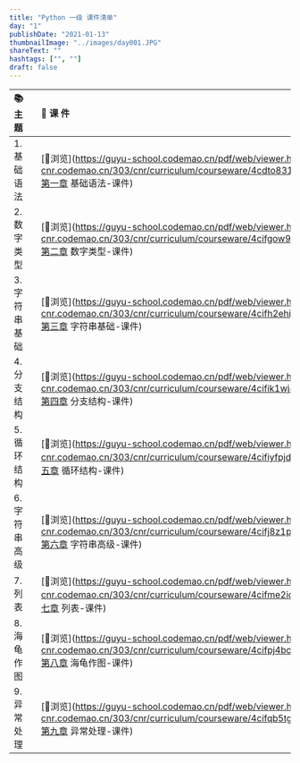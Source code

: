 ```yaml
---
title: "Python 一级 课件清单"
day: "1"
publishDate: "2021-01-13"
thumbnailImage: "../images/day001.JPG"
shareText: ""
hashtags: ["", ""]
draft: false
---
```



| 📚 主 题       |      | 📰 课 件                                                      |
| :------------ | :--- | :----------------------------------------------------------- |
| 1. 基础语法   |      | [🍳浏览](https://guyu-school.codemao.cn/pdf/web/viewer.html?file=https://cdn-cnr.codemao.cn/303/cnr/curriculum/courseware/4cdto831hv80jfxac0&fileName=第一章 基础语法-课件) |
| 2. 数字类型   |      | [🍳浏览](https://guyu-school.codemao.cn/pdf/web/viewer.html?file=https://cdn-cnr.codemao.cn/303/cnr/curriculum/courseware/4cifgow9r8npcidrzd&fileName=第二章 数字类型-课件) |
| 3. 字符串基础 |      | [🍳浏览](https://guyu-school.codemao.cn/pdf/web/viewer.html?file=https://cdn-cnr.codemao.cn/303/cnr/curriculum/courseware/4cifh2ehiji1ouwcfc&fileName=第三章 字符串基础-课件) |
| 4. 分支结构   |      | [🍳浏览](https://guyu-school.codemao.cn/pdf/web/viewer.html?file=https://cdn-cnr.codemao.cn/303/cnr/curriculum/courseware/4cifik1wj4u9pcn57q&fileName=第四章 分支结构-课件) |
| 5. 循环结构   |      | [🍳浏览](https://guyu-school.codemao.cn/pdf/web/viewer.html?file=https://cdn-cnr.codemao.cn/303/cnr/curriculum/courseware/4cifiyfpjdpqi08l9a&fileName=第五章 循环结构-课件) |
| 6. 字符串高级 |      | [🍳浏览](https://guyu-school.codemao.cn/pdf/web/viewer.html?file=https://cdn-cnr.codemao.cn/303/cnr/curriculum/courseware/4cifj8z1pjoaoc4ua4&fileName=第六章 字符串高级-课件) |
| 7. 列表       |      | [🍳浏览](https://guyu-school.codemao.cn/pdf/web/viewer.html?file=https://cdn-cnr.codemao.cn/303/cnr/curriculum/courseware/4cifme2icfialyb3to&fileName=第七章 列表-课件) |
| 8. 海龟作图   |      | [🍳浏览](https://guyu-school.codemao.cn/pdf/web/viewer.html?file=https://cdn-cnr.codemao.cn/303/cnr/curriculum/courseware/4cifpj4bc1g589ej9y&fileName=第八章 海龟作图-课件) |
| 9. 异常处理   |      | [🍳浏览](https://guyu-school.codemao.cn/pdf/web/viewer.html?file=https://cdn-cnr.codemao.cn/303/cnr/curriculum/courseware/4cifqb5tgqnod0usfg&fileName=第九章 异常处理-课件) |
